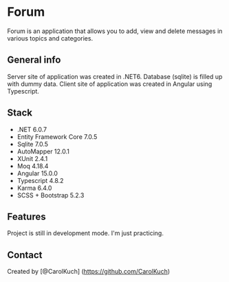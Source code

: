 # Forum
Forum is an application that allows you to add, view and delete messages in various topics and categories.

## General info

Server site of application was created in .NET6. Database (sqlite) is filled up with dummy data.
Client site of application was created in Angular using Typescript.

## Stack
* .NET 6.0.7
* Entity Framework Core 7.0.5
* Sqlite 7.0.5
* AutoMapper 12.0.1
* XUnit 2.4.1
* Moq 4.18.4
* Angular 15.0.0
* Typescript 4.8.2
* Karma 6.4.0
* SCSS + Bootstrap 5.2.3

## Features
Project is still in development mode. I'm just practicing.

## Contact
Created by [@CarolKuch] (https://github.com/CarolKuch)
